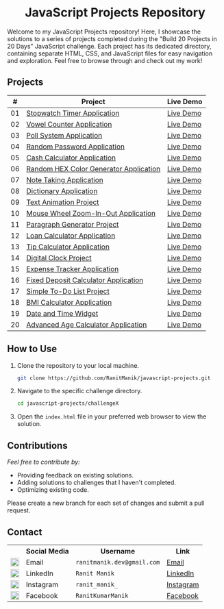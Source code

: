 <div align="center">
   <h1>JavaScript Projects Repository</h1>
</div>

Welcome to my JavaScript Projects repository! Here, I showcase the solutions to a series of projects completed during
the "Build 20 Projects in 20 Days" JavaScript challenge. Each project has its dedicated directory, containing separate
HTML, CSS, and JavaScript files for easy navigation and exploration. Feel free to browse through and check out my work!

## Projects

| #  | Project                                                                                                                          | Live Demo                                                                                                                   |
|:--:|----------------------------------------------------------------------------------------------------------------------------------|-----------------------------------------------------------------------------------------------------------------------------|
| 01 | [Stopwatch Timer Application](https://github.com/RanitManik/JavaScript-projects/tree/main/01.%20Stopwatch%20Timer%20Application) | [Live Demo](https://ranitmanik.github.io/JavaScript-Projects/JavaScriptProjects01%20%E2%80%93%20Stopwatch-Timer/index.html) |
| 02 | [Vowel Counter Application](JavaScriptProjects02—Vowel-Counter)                                                                  | [Live Demo](https://ranitmanik.github.io/JavaScript-Projects/JavaScriptProjects02—Vowel-Counter/index.html)                 |
| 03 | [Poll System Application](JavaScriptProjects03—Poll-System)                                                                      | [Live Demo](https://ranitmanik.github.io/JavaScript-Projects/JavaScriptProjects03—Poll-System/index.html)                   |
| 04 | [Random Password Application](JavaScriptProjects04—Random-Password)                                                              | [Live Demo](https://ranitmanik.github.io/JavaScript-Projects/JavaScriptProjects04—Random-Password/index.html)               |
| 05 | [Cash Calculator Application](JavaScriptProjects05—Cash-Calculator)                                                              | [Live Demo](https://ranitmanik.github.io/JavaScript-Projects/JavaScriptProjects05—Cash-Calculator/index.html)               |
| 06 | [Random HEX Color Generator Application](JavaScriptProjects06—Random-HEX-Color-Generator)                                        | [Live Demo](https://ranitmanik.github.io/JavaScript-Projects/JavaScriptProjects06—Random-HEX-Color-Generator/index.html)    |
| 07 | [Note Taking Application](JavaScriptProjects07—Note-Taking)                                                                      | [Live Demo](https://ranitmanik.github.io/JavaScript-Projects/JavaScriptProjects07—Note-Taking/index.html)                   |
| 08 | [Dictionary Application](JavaScriptProjects08—Dictionary)                                                                        | [Live Demo](https://ranitmanik.github.io/JavaScript-Projects/JavaScriptProjects08—Dictionary/index.html)                    |
| 09 | [Text Animation Project](JavaScriptProjects09—Text-Animation)                                                                    | [Live Demo](https://ranitmanik.github.io/JavaScript-Projects/JavaScriptProjects09—Text-Animation/index.html)                |
| 10 | [Mouse Wheel Zoom-In-Out Application](JavaScriptProjects10—Mouse-Wheel-Zoom-In-Out)                                              | [Live Demo](https://ranitmanik.github.io/JavaScript-Projects/JavaScriptProjects10—Mouse-Wheel-Zoom-In-Out/index.html)       |
| 11 | [Paragraph Generator Project](JavaScriptProjects11—Paragraph-Generator)                                                          | [Live Demo](https://ranitmanik.github.io/JavaScript-Projects/JavaScriptProjects11—Paragraph-Generator/index.html)           |
| 12 | [Loan Calculator Application](JavaScriptProjects12—Loan-Calculator)                                                              | [Live Demo](https://ranitmanik.github.io/JavaScript-Projects/JavaScriptProjects12—Loan-Calculator/index.html)               |
| 13 | [Tip Calculator Application](JavaScriptProjects13—Tip-Calculator)                                                                | [Live Demo](https://ranitmanik.github.io/JavaScript-Projects/JavaScriptProjects13—Tip-Calculator/index.html)                |
| 14 | [Digital Clock Project](JavaScriptProjects14—Digital-Clock)                                                                      | [Live Demo](https://ranitmanik.github.io/JavaScript-Projects/JavaScriptProjects14—Digital-Clock/index.html)                 |
| 15 | [Expense Tracker Application](JavaScriptProjects15—Expense-Tracker)                                                              | [Live Demo](https://ranitmanik.github.io/JavaScript-Projects/JavaScriptProjects15—Expense-Tracker/index.html)               |
| 16 | [Fixed Deposit Calculator Application](JavaScriptProjects16—Fixed-Deposit-Calculator)                                            | [Live Demo](https://ranitmanik.github.io/JavaScript-Projects/JavaScriptProjects16—Fixed-Deposit-Calculator/index.html)      |
| 17 | [Simple To-Do List Project](JavaScriptProjects17—Simple-To-Do-List)                                                              | [Live Demo](https://ranitmanik.github.io/JavaScript-Projects/JavaScriptProjects17—Simple-To-Do-List/index.html)             |
| 18 | [BMI Calculator Application](JavaScriptProjects18—BMI-Calculator)                                                                | [Live Demo](https://ranitmanik.github.io/JavaScript-Projects/JavaScriptProjects18—BMI-Calculator/index.html)                |
| 19 | [Date and Time Widget](JavaScriptProjects19—Date-and-Time-Widget)                                                                | [Live Demo](https://ranitmanik.github.io/JavaScript-Projects/JavaScriptProjects19—Date-and-Time-Widget/index.html)          |
| 20 | [Advanced Age Calculator Application](JavaScriptProjects20—Advanced-Age-Calculator)                                              | [Live Demo](https://ranitmanik.github.io/JavaScript-Projects/JavaScriptProjects20—Advanced-Age-Calculator/index.html)       |

## How to Use

1. Clone the repository to your local machine.
   ```bash
   git clone https://github.com/RanitManik/javascript-projects.git
   ```

2. Navigate to the specific challenge directory.
   ```bash
   cd javascript-projects/challengeX
   ```

3. Open the `index.html` file in your preferred web browser to view the solution.

## Contributions

_Feel free to contribute by:_

- Providing feedback on existing solutions.
- Adding solutions to challenges that I haven't completed.
- Optimizing existing code.

Please create a new branch for each set of changes and submit a pull request.

## Contact

<table>
  <tr>
    <th></th>
    <th>Social Media</th>
    <th>Username</th>
    <th>Link</th>
  </tr>
  <tr>
    <td><img src="https://cdn4.iconfinder.com/data/icons/social-media-logos-6/512/112-gmail_email_mail-512.png" width="20" /></td>
    <td>Email</td>
    <td><code>ranitmanik.dev@gmail.com</code></td>
    <td><a href="mailto:ranitmanik.dev@gmail.com" target="_blank">Email</a></td>
  </tr>
  <tr>
    <td><img src="https://upload.wikimedia.org/wikipedia/commons/thumb/c/ca/LinkedIn_logo_initials.png/480px-LinkedIn_logo_initials.png" width="20" /></td>
    <td>LinkedIn</td>
    <td><code>Ranit Manik</code></td>
    <td><a href="https://www.linkedin.com/in/ranit-manik/" target="_blank">LinkedIn</a></td>
  </tr>
  <tr>
    <td><img src="https://upload.wikimedia.org/wikipedia/commons/thumb/a/a5/Instagram_icon.png/600px-Instagram_icon.png" width="20" /></td>
    <td>Instagram</td>
    <td><code>ranit_manik_</code></td>
    <td><a href="https://www.instagram.com/ranit_manik_/" target="_blank">Instagram</a></td>
  </tr>
  <tr>
    <td><img src="https://upload.wikimedia.org/wikipedia/commons/6/6c/Facebook_Logo_2023.png" width="20" /></td>
    <td>Facebook</td>
    <td><code>RanitKumarManik</code></td>
    <td><a href="https://www.facebook.com/RanitKumarManik/" target="_blank">Facebook</a></td>
</tr>
</table>